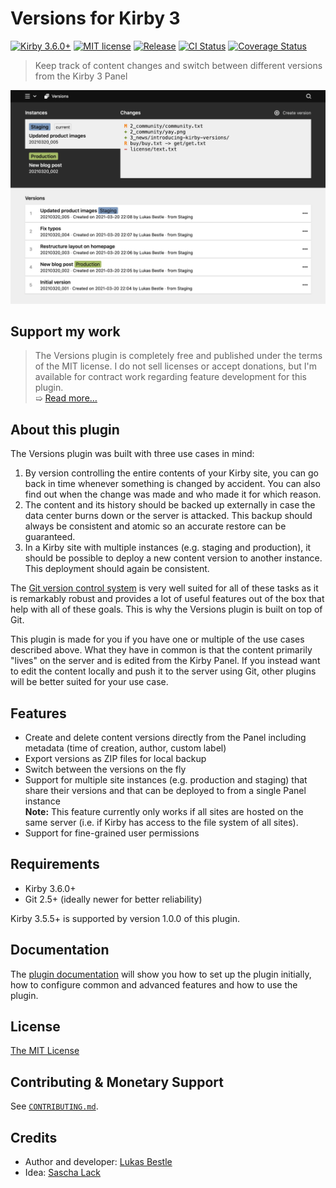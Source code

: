 # Versions for Kirby 3

[![Kirby 3.6.0+](https://img.shields.io/badge/Kirby-3.6.0%2B-green)](https://getkirby.com)
[![MIT license](https://img.shields.io/badge/license-MIT-blue.svg)](LICENSE.md)
[![Release](https://img.shields.io/github/v/release/lukasbestle/kirby-versions)](https://github.com/lukasbestle/kirby-versions/releases/latest)
[![CI Status](https://img.shields.io/github/workflow/status/lukasbestle/kirby-versions/CI?label=CI)](https://github.com/lukasbestle/kirby-versions/actions?query=workflow%3ACI)
[![Coverage Status](https://img.shields.io/codecov/c/gh/lukasbestle/kirby-versions?token=IBYEIB22SM)](https://codecov.io/gh/lukasbestle/kirby-versions)

> Keep track of content changes and switch between different versions from the Kirby 3 Panel

![Screenshot of the Versions view in the Kirby Panel](screenshot.png)

## Support my work

> The Versions plugin is completely free and published under the terms of the MIT license. I do not sell licenses or accept donations, but I'm available for contract work regarding feature development for this plugin.  
> ➯ [Read more…](.github/CONTRIBUTING.md#monetary-support)

## About this plugin

The Versions plugin was built with three use cases in mind:

1. By version controlling the entire contents of your Kirby site, you can go back in time whenever something is changed by accident. You can also find out when the change was made and who made it for which reason.
2. The content and its history should be backed up externally in case the data center burns down or the server is attacked. This backup should always be consistent and atomic so an accurate restore can be guaranteed.
3. In a Kirby site with multiple instances (e.g. staging and production), it should be possible to deploy a new content version to another instance. This deployment should again be consistent.

The [Git version control system](https://git-scm.com) is very well suited for all of these tasks as it is remarkably robust and provides a lot of useful features out of the box that help with all of these goals. This is why the Versions plugin is built on top of Git.

This plugin is made for you if you have one or multiple of the use cases described above. What they have in common is that the content primarily "lives" on the server and is edited from the Kirby Panel. If you instead want to edit the content locally and push it to the server using Git, other plugins will be better suited for your use case.

## Features

- Create and delete content versions directly from the Panel including metadata (time of creation, author, custom label)
- Export versions as ZIP files for local backup
- Switch between the versions on the fly
- Support for multiple site instances (e.g. production and staging) that share their versions and that can be deployed to from a single Panel instance  
  **Note:** This feature currently only works if all sites are hosted on the same server (i.e. if Kirby has access to the file system of all sites).
- Support for fine-grained user permissions

## Requirements

- Kirby 3.6.0+
- Git 2.5+ (ideally newer for better reliability)

Kirby 3.5.5+ is supported by version 1.0.0 of this plugin.

## Documentation

The [plugin documentation](https://github.com/lukasbestle/kirby-versions/wiki) will show you how to set up the plugin initially, how to configure common and advanced features and how to use the plugin.

## License

[The MIT License](LICENSE.md)

## Contributing & Monetary Support

See [`CONTRIBUTING.md`](.github/CONTRIBUTING.md).

## Credits

- Author and developer: [Lukas Bestle](https://lukasbestle.com)
- Idea: [Sascha Lack](https://slstudio.de)
